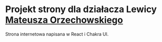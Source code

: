 # Projekt strony dla działacza Lewicy [Mateusza Orzechowskiego](https://facebook.com/orzechowski.mat)
Strona internetowa napisana w React i Chakra UI.
